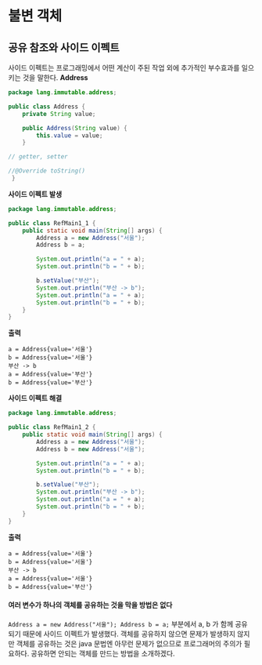 # 불변 객체

## 공유 참조와 사이드 이펙트
사이드 이펙트는 프로그래밍에서 어떤 계산이 주된 작업 외에 추가적인 부수효과를 일으키는 것을 말한다.
**Address**
```java
package lang.immutable.address;

public class Address {
    private String value;

    public Address(String value) {
        this.value = value;
    }

// getter, setter

//@Override toString() 
 }
```

**사이드 이펙트 발생**
```java
package lang.immutable.address;

public class RefMain1_1 {
    public static void main(String[] args) {
        Address a = new Address("서울");
        Address b = a;

        System.out.println("a = " + a);
        System.out.println("b = " + b);

        b.setValue("부산");
        System.out.println("부산 -> b");
        System.out.println("a = " + a);
        System.out.println("b = " + b);
    }
}
```

**출력**
```text
a = Address{value='서울'}
b = Address{value='서울'}
부산 -> b
a = Address{value='부산'}
b = Address{value='부산'}
```

**사이드 이펙트 해결**
```java
package lang.immutable.address;

public class RefMain1_2 {
    public static void main(String[] args) {
        Address a = new Address("서울");
        Address b = new Address("서울");

        System.out.println("a = " + a);
        System.out.println("b = " + b);

        b.setValue("부산");
        System.out.println("부산 -> b");
        System.out.println("a = " + a);
        System.out.println("b = " + b);
    }
}
```
**출력**
```text
a = Address{value='서울'}
b = Address{value='서울'}
부산 -> b
a = Address{value='서울'}
b = Address{value='부산'}
```

#### 여러 변수가 하나의 객체를 공유하는 것을 막을 방법은 없다
`Address a = new Address("서울"); Address b = a;` 부분에서 a, b 가 함께 공유 되기 때문에 사이드 이펙트가 발생했다. 객체를 공유하지 않으면 문제가 발생하지 않지만 객체를 공유하는 것은 java 문법엔 아무런 문제가 없으므로 프로그래머의 주의가 필요하다. 공유하면 안되는 객체를 만드는 방법을 소개하겠다.
